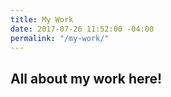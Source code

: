 ```yaml
---
title: My Work
date: 2017-07-26 11:52:00 -04:00
permalink: "/my-work/"
---
```


## All about my work here!